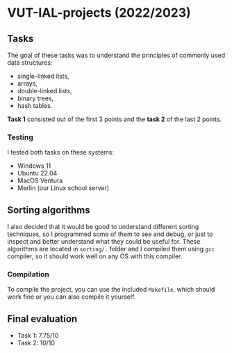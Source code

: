 # VUT-IAL-projects (2022/2023)

## Tasks

The goal of these tasks was to understand the principles of commonly used data structures:

- single-linked lists,
- arrays,
- double-linked lists,
- binary trees,
- hash tables.

**Task 1** consisted out of the first 3 points and the **task 2** of the last 2 points.

### Testing

I tested both tasks on these systems:

- Windows 11
- Ubuntu 22.04
- MacOS Ventura
- Merlin (our Linux school server)

## Sorting algorithms

I also decided that it would be good to understand different sorting techniques, so I programmed some of them to see and debug, or just to inspect and better understand what they could be useful for.
These algorithms are located in `sorting/.` folder and I compiled them using `gcc` compiler, so it should work well on any OS with this compiler.

### Compilation

To compile the project, you can use the included `Makefile`, which should work fine or you can also compile it yourself.

## Final evaluation

- Task 1: 7.75/10
- Task 2: 10/10
